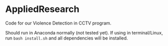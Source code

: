 # AppliedResearch

Code for our Violence Detection in CCTV program.

Should run in Anaconda normally (not tested yet). If using in terminal/Linux, run ```bash install.sh``` and all dependencies will be installed.
